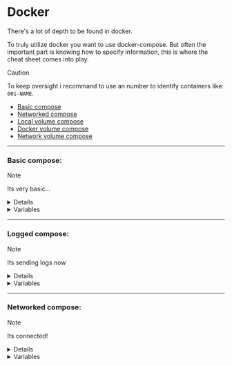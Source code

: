 # Docker

There's a lot of depth to be found in docker.


To truly utilize docker you want to use docker-compose.
But often the important part is knowing how to specify information, this is where the cheat sheet comes into play.

> [!CAUTION]
> To keep oversight i recommand to use an number to identify containers like: `001-NAME`.

- [Basic compose](#Basic-compose)
- [Networked compose](#Networked-compose)
- [Local volume compose](#Local-volume-compose)
- [Docker volume compose](#Docker-volume-compose)
- [Network volume compose](#Network-volume-compose)

---

### Basic compose:
> [!NOTE] 
> Its very basic... 
<details> 
  <summary>Details</summary>

```diff
+ version: ${VERSION}
+ 
+ services:
+  container:
+    container_name: ${NAME}
+    restart: unless-stopped
+    image: ${IMAGE}:${IMAGE_VERSION}
+    ports:
+     - ${PORT}:${PORT}
```
</details>
<details> 
  <summary>Variables </summary>

| Variable | Example | Explanation |
| --------- | ------ | ----------- |
| `VERSION` | 2.8 | This indicates the docker-compose version. |
| `NAME` | container | Specifies the name of the container. |
| `IMAGE` | hello-world | What image the container uses. |
| `IMAGE_VERSION` | latest | The version of the specified image, can always use "latest". |
| `PORT` | 80 | To enable network traffic over certain ports use this. |

</details>

---

### Logged compose:
> [!NOTE] 
> Its sending logs now 
<details> 
  <summary>Details</summary>

```diff
version: ${VERSION}
 
services:
  container:
    container_name: ${NAME}
    restart: unless-stopped
    image: ${IMAGE}:${IMAGE_VERSION}
    ports:
     - ${PORT}:${PORT}
+    logging:
+      driver: syslog
+      options:
+        syslog-address: "udp://${LOG_HOST}:${LOG_PORT}"
+        tag: ${NAME}
```
</details>
<details> 
  <summary>Variables </summary>

| Variable | Example | Explanation |
| --------- | ------ | ----------- |
| `LOG_HOST` | IP-ADDRESS | The ip-address of the syslog server. |
| `LOG_PORT` | 5514 | Port on which the applciation will send logs. |

</details>

---

### Networked compose:
> [!NOTE] 
> Its connected!

<details> 
  <summary>Details </summary>

```diff
version: ${VERSION}

services:
  container:
    container_name: ${NAME}
    restart: unless-stopped
    image: ${IMAGE}:${VERSION}
    ports:
     - ${PORT}:${PORT}

+    networks:
+      logging-network:
+        ipv4_address: ${IP_ADDRESS}
+        gateway: ${GATEWAY_ADDRESS}
+    dns:
+      - ${DNS}
```
</details>
<details> 
  <summary>Variables </summary>

| Variable | Explanation |
| --------- | ----------- |
| `IP_ADDRESS` | ip-address of the container, remove to use first available. |
| `GATEWAY_ADDRESS` | Gateway of the network, remove to use default. |
| `DNS` | Set a custom DNS server for this specific container. |

</details>
